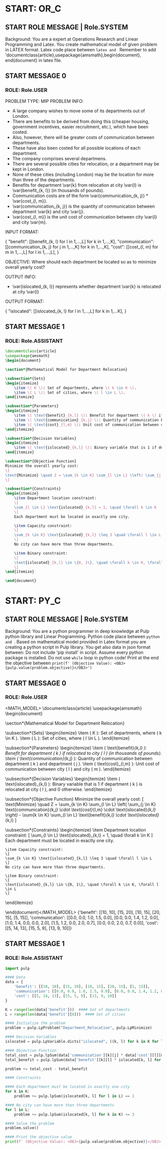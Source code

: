 # START: OR_C 
## START ROLE MESSAGE | Role.SYSTEM 
Background: You are a expert at Operations Research and Linear Programming and Latex. You create mathematical model of given problem in LATEX format. Latex code place between ```latex and ``` Remember to add 'documentclass{article},usepackage{amsmath},begin{document}, end{document} in latex file. 
## START MESSAGE 0 
### ROLE: Role.USER
<DESCRIPTION>
PROBLEM TYPE: MIP
PROBLEM INFO:

- A large company wishes to move some of its departments out of London. 
- There are benefits to be derived from doing this (cheaper housing, government incentives, easier recruitment, etc.), which have been costed. 
- Also, however, there will be greater costs of communication between departments. 
- These have also been costed for all possible locations of each department.
- The company comprises several departmens. 
- There are several possible cities for relocation, or a department may be kept in London. 
- None of these cities (including London) may be the location for more than three of the departments.
- Benefits for department \var{k} from relocation at city \var{l} is \var{benefit_{k, l}} (in thousands of pounds).
- Communication costs are of the form \var{communication_{k, j}} * \var{cost_{l, m}}.
- \var{communication_{k, j}} is the quantity of communication between department \var{k} and city \var{j}.
- \var{cost_{l, m}} is the unit cost of communication between city \var{l} and city \var{m}.


INPUT FORMAT:

{
	"benefit": [[benefit_{k, l} for l in 1,...,L] for k in 1,...,K],
	"communication": [[communication_{k, j} for j in 1,...,K] for k in 1,...,K],
	"cost": [[cost_{l, m} for m in 1,...,L] for l in 1,...,L],
}


OBJECTIVE: Where should each department be located so as to minimize overall yearly cost?

OUTPUT INFO:

- \var{islocated_{k, l}} represents whether department \var{k} is relocated at city \var{l}

OUTPUT FORMAT:

{
    "islocated": [[islocated_{k, l} for l in 1,...,L] for k in 1,...K],
}
</DESCRIPTION>


## START MESSAGE 1 
### ROLE: Role.ASSISTANT
```latex
\documentclass{article}
\usepackage{amsmath}
\begin{document}

\section*{Mathematical Model for Department Relocation}

\subsection*{Sets}
\begin{itemize}
    \item \( K \): Set of departments, where \( k \in K \).
    \item \( L \): Set of cities, where \( l \in L \).
\end{itemize}

\subsection*{Parameters}
\begin{itemize}
    \item \( \text{benefit}_{k,l} \): Benefit for department \( k \) if relocated to city \( l \) (in thousands of pounds).
    \item \( \text{communication}_{k,j} \): Quantity of communication between department \( k \) and department \( j \).
    \item \( \text{cost}_{l,m} \): Unit cost of communication between city \( l \) and city \( m \).
\end{itemize}

\subsection*{Decision Variables}
\begin{itemize}
    \item \( \text{islocated}_{k,l} \): Binary variable that is 1 if department \( k \) is relocated at city \( l \), and 0 otherwise.
\end{itemize}

\subsection*{Objective Function}
Minimize the overall yearly cost:
\[
\text{Minimize} \quad Z = \sum_{k \in K} \sum_{l \in L} \left( \sum_{j \in K} \text{communication}_{k,j} \cdot \text{cost}_{l,m} \cdot \text{islocated}_{k,l} \right) - \sum_{k \in K} \sum_{l \in L} \text{benefit}_{k,l} \cdot \text{islocated}_{k,l}
\]

\subsection*{Constraints}
\begin{itemize}
    \item Department location constraint:
    \[
    \sum_{l \in L} \text{islocated}_{k,l} = 1, \quad \forall k \in K
    \]
    Each department must be located in exactly one city.

    \item Capacity constraint:
    \[
    \sum_{k \in K} \text{islocated}_{k,l} \leq 3 \quad \forall l \in L
    \]
    No city can have more than three departments.

    \item Binary constraint:
    \[
    \text{islocated}_{k,l} \in \{0, 1\}, \quad \forall k \in K, \forall l \in L
    \]
\end{itemize}

\end{document}
```

# START: PY_C 
## START ROLE MESSAGE | Role.SYSTEM 
Background: You are a python programmer in deep knowledge at Pulp python library and Linear Programming. Python code place between ```python and ```. Based on mathematical model provided in Latex format you are creating a python script in Pulp library. You get also data in json format between: <DATA></DATA> Do not include 'pip install' in script. Assume every python package is installed. Do not use `while` loop in python code! Print at the end the objective between <OBJ></OBJ> `print(f' (Objective Value): <OBJ>{pulp.value(problem.objective)}</OBJ>')` 
## START MESSAGE 0 
### ROLE: Role.USER
<MATH_MODEL>
\documentclass{article}
\usepackage{amsmath}
\begin{document}

\section*{Mathematical Model for Department Relocation}

\subsection*{Sets}
\begin{itemize}
    \item \( K \): Set of departments, where \( k \in K \).
    \item \( L \): Set of cities, where \( l \in L \).
\end{itemize}

\subsection*{Parameters}
\begin{itemize}
    \item \( \text{benefit}_{k,l} \): Benefit for department \( k \) if relocated to city \( l \) (in thousands of pounds).
    \item \( \text{communication}_{k,j} \): Quantity of communication between department \( k \) and department \( j \).
    \item \( \text{cost}_{l,m} \): Unit cost of communication between city \( l \) and city \( m \).
\end{itemize}

\subsection*{Decision Variables}
\begin{itemize}
    \item \( \text{islocated}_{k,l} \): Binary variable that is 1 if department \( k \) is relocated at city \( l \), and 0 otherwise.
\end{itemize}

\subsection*{Objective Function}
Minimize the overall yearly cost:
\[
\text{Minimize} \quad Z = \sum_{k \in K} \sum_{l \in L} \left( \sum_{j \in K} \text{communication}_{k,j} \cdot \text{cost}_{l,m} \cdot \text{islocated}_{k,l} \right) - \sum_{k \in K} \sum_{l \in L} \text{benefit}_{k,l} \cdot \text{islocated}_{k,l}
\]

\subsection*{Constraints}
\begin{itemize}
    \item Department location constraint:
    \[
    \sum_{l \in L} \text{islocated}_{k,l} = 1, \quad \forall k \in K
    \]
    Each department must be located in exactly one city.

    \item Capacity constraint:
    \[
    \sum_{k \in K} \text{islocated}_{k,l} \leq 3 \quad \forall l \in L
    \]
    No city can have more than three departments.

    \item Binary constraint:
    \[
    \text{islocated}_{k,l} \in \{0, 1\}, \quad \forall k \in K, \forall l \in L
    \]
\end{itemize}

\end{document}</MATH_MODEL>
<DATA>
{'benefit': [[10, 10], [15, 20], [10, 15], [20, 15], [5, 15]], 'communication': [[0.0, 0.0, 1.0, 1.5, 0.0], [0.0, 0.0, 1.4, 1.2, 0.0], [1.0, 1.4, 0.0, 0.0, 2.0], [1.5, 1.2, 0.0, 2.0, 0.7], [0.0, 0.0, 2.0, 0.7, 0.0]], 'cost': [[5, 14, 13], [15, 5, 9], [13, 9, 10]]}</DATA>


## START MESSAGE 1 
### ROLE: Role.ASSISTANT
```python
import pulp

#### Data 
data = {
    'benefit': [[10, 10], [15, 20], [10, 15], [20, 15], [5, 15]], 
    'communication': [[0.0, 0.0, 1.0, 1.5, 0.0], [0.0, 0.0, 1.4, 1.2, 0.0], [1.0, 1.4, 0.0, 0.0, 2.0], [1.5, 1.2, 0.0, 2.0, 0.7], [0.0, 0.0, 2.0, 0.7, 0.0]], 
    'cost': [[5, 14, 13], [15, 5, 9], [13, 9, 10]]
}

K = range(len(data['benefit']))  #### Set of departments
L = range(len(data['benefit'][0]))  #### Set of cities

#### Initialize the problem
problem = pulp.LpProblem("Department_Relocation", pulp.LpMinimize)

#### Decision Variables
islocated = pulp.LpVariable.dicts("islocated", ((k, l) for k in K for l in L), cat='Binary')

#### Objective Function
total_cost = pulp.lpSum(data['communication'][k][j] * data['cost'][l][m] * islocated[k, l] for k in K for j in K for l in L for m in L) 
total_benefit = pulp.lpSum(data['benefit'][k][l] * islocated[k, l] for k in K for l in L)

problem += total_cost - total_benefit

#### Constraints

#### Each department must be located in exactly one city
for k in K:
    problem += pulp.lpSum(islocated[k, l] for l in L) == 1

#### No city can have more than three departments
for l in L:
    problem += pulp.lpSum(islocated[k, l] for k in K) <= 3

#### Solve the problem
problem.solve()

#### Print the objective value
print(f' (Objective Value): <OBJ>{pulp.value(problem.objective)}</OBJ>')
```

